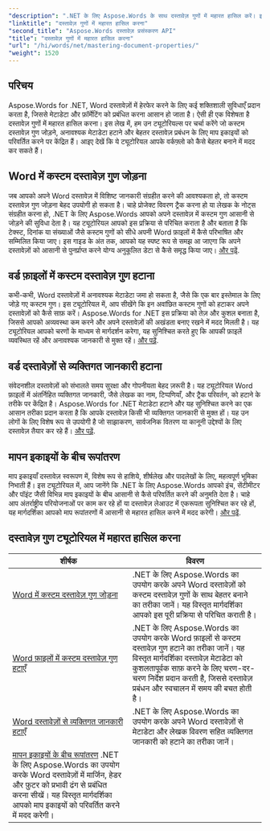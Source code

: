 ```yaml
---
"description": ".NET के लिए Aspose.Words के साथ दस्तावेज़ गुणों में महारत हासिल करें। इन आसान ट्यूटोरियल्स की मदद से Word दस्तावेज़ों में मापन इकाइयाँ जोड़ना, हटाना और परिवर्तित करना सीखें।"
"linktitle": "दस्तावेज़ गुणों में महारत हासिल करना"
"second_title": "Aspose.Words दस्तावेज़ प्रसंस्करण API"
"title": "दस्तावेज़ गुणों में महारत हासिल करना"
"url": "/hi/words/net/mastering-document-properties/"
"weight": 1520
---
```


## परिचय  

Aspose.Words for .NET, Word दस्तावेज़ों में हेरफेर करने के लिए कई शक्तिशाली सुविधाएँ प्रदान करता है, जिससे मेटाडेटा और फ़ॉर्मेटिंग को प्रबंधित करना आसान हो जाता है। ऐसी ही एक विशेषता है दस्तावेज़ गुणों में महारत हासिल करना। इस लेख में, हम उन ट्यूटोरियल्स पर चर्चा करेंगे जो कस्टम दस्तावेज़ गुण जोड़ने, अनावश्यक मेटाडेटा हटाने और बेहतर दस्तावेज़ प्रबंधन के लिए माप इकाइयों को परिवर्तित करने पर केंद्रित हैं। आइए देखें कि ये ट्यूटोरियल आपके वर्कफ़्लो को कैसे बेहतर बनाने में मदद कर सकते हैं।

## Word में कस्टम दस्तावेज़ गुण जोड़ना  

जब आपको अपने Word दस्तावेज़ में विशिष्ट जानकारी संग्रहीत करने की आवश्यकता हो, तो कस्टम दस्तावेज़ गुण जोड़ना बेहद उपयोगी हो सकता है। चाहे प्रोजेक्ट विवरण ट्रैक करना हो या लेखक के नोट्स संग्रहीत करना हो, .NET के लिए Aspose.Words आपको अपने दस्तावेज़ में कस्टम गुण आसानी से जोड़ने की सुविधा देता है। यह ट्यूटोरियल आपको इस प्रक्रिया से परिचित कराता है और बताता है कि टेक्स्ट, दिनांक या संख्याओं जैसे कस्टम गुणों को सीधे अपनी Word फ़ाइलों में कैसे परिभाषित और सम्मिलित किया जाए। इस गाइड के अंत तक, आपको यह स्पष्ट रूप से समझ आ जाएगा कि अपने दस्तावेज़ों को आसानी से पुनर्प्राप्त करने योग्य अनुकूलित डेटा से कैसे समृद्ध किया जाए। [और पढ़ें](./adding-custom-document-properties-in-word/).

## वर्ड फ़ाइलों में कस्टम दस्तावेज़ गुण हटाना  

कभी-कभी, Word दस्तावेज़ों में अनावश्यक मेटाडेटा जमा हो सकता है, जैसे कि एक बार इस्तेमाल के लिए जोड़े गए कस्टम गुण। इस ट्यूटोरियल में, आप सीखेंगे कि इन अवांछित कस्टम गुणों को हटाकर अपने दस्तावेज़ों को कैसे साफ़ करें। Aspose.Words for .NET इस प्रक्रिया को तेज़ और कुशल बनाता है, जिससे आपको अव्यवस्था कम करने और अपने दस्तावेज़ों की अखंडता बनाए रखने में मदद मिलती है। यह ट्यूटोरियल आपको चरणों के माध्यम से मार्गदर्शन करेगा, यह सुनिश्चित करते हुए कि आपकी फ़ाइलें व्यवस्थित रहें और अनावश्यक जानकारी से मुक्त रहें। [और पढ़ें](./remove-custom-document-properties-in-word-files/).

## वर्ड दस्तावेज़ों से व्यक्तिगत जानकारी हटाना  

संवेदनशील दस्तावेज़ों को संभालते समय सुरक्षा और गोपनीयता बेहद ज़रूरी है। यह ट्यूटोरियल Word फ़ाइलों में अंतर्निहित व्यक्तिगत जानकारी, जैसे लेखक का नाम, टिप्पणियाँ, और ट्रैक परिवर्तन, को हटाने के तरीके पर केंद्रित है। Aspose.Words for .NET मेटाडेटा हटाने और यह सुनिश्चित करने का एक आसान तरीका प्रदान करता है कि आपके दस्तावेज़ किसी भी व्यक्तिगत जानकारी से मुक्त हों। यह उन लोगों के लिए विशेष रूप से उपयोगी है जो साझाकरण, सार्वजनिक वितरण या कानूनी उद्देश्यों के लिए दस्तावेज़ तैयार कर रहे हैं। [और पढ़ें](./remove-personal-information-word-document/).

## मापन इकाइयों के बीच रूपांतरण  

माप इकाइयाँ दस्तावेज़ स्वरूपण में, विशेष रूप से हाशिये, शीर्षलेख और पादलेखों के लिए, महत्वपूर्ण भूमिका निभाती हैं। इस ट्यूटोरियल में, आप जानेंगे कि .NET के लिए Aspose.Words आपको इंच, सेंटीमीटर और पॉइंट जैसी विभिन्न माप इकाइयों के बीच आसानी से कैसे परिवर्तित करने की अनुमति देता है। चाहे आप अंतर्राष्ट्रीय परियोजनाओं पर काम कर रहे हों या दस्तावेज़ लेआउट में एकरूपता सुनिश्चित कर रहे हों, यह मार्गदर्शिका आपको माप रूपांतरणों में आसानी से महारत हासिल करने में मदद करेगी। [और पढ़ें](./converting-between-measurement-units/).

 ## दस्तावेज़ गुण ट्यूटोरियल में महारत हासिल करना
| शीर्षक | विवरण |
| --- | --- |
| [Word में कस्टम दस्तावेज़ गुण जोड़ना](./adding-custom-document-properties-in-word/) | .NET के लिए Aspose.Words का उपयोग करके अपने Word दस्तावेज़ों को कस्टम दस्तावेज़ गुणों के साथ बेहतर बनाने का तरीका जानें। यह विस्तृत मार्गदर्शिका आपको इस पूरी प्रक्रिया से परिचित कराती है। |
| [Word फ़ाइलों में कस्टम दस्तावेज़ गुण हटाएँ](./remove-custom-document-properties-in-word-files/) | .NET के लिए Aspose.Words का उपयोग करके Word फ़ाइलों से कस्टम दस्तावेज़ गुण हटाने का तरीका जानें। यह विस्तृत मार्गदर्शिका दस्तावेज़ मेटाडेटा को कुशलतापूर्वक साफ़ करने के लिए चरण-दर-चरण निर्देश प्रदान करती है, जिससे दस्तावेज़ प्रबंधन और स्वचालन में समय की बचत होती है। |
| [Word दस्तावेज़ों से व्यक्तिगत जानकारी हटाएँ](./remove-personal-information-word-document/) | .NET के लिए Aspose.Words का उपयोग करके अपने Word दस्तावेज़ों से मेटाडेटा और लेखक विवरण सहित व्यक्तिगत जानकारी को हटाने का तरीका जानें। |
| [मापन इकाइयों के बीच रूपांतरण](./converting-between-measurement-units/) .NET के लिए Aspose.Words का उपयोग करके Word दस्तावेज़ों में मार्जिन, हेडर और फ़ुटर को प्रभावी ढंग से प्रबंधित करना सीखें। यह विस्तृत मार्गदर्शिका आपको माप इकाइयों को परिवर्तित करने में मदद करेगी। |